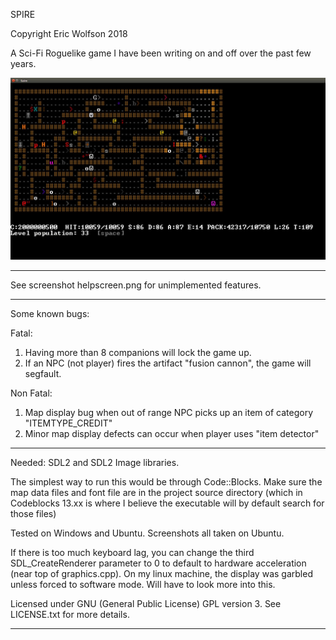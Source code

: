 SPIRE

Copyright Eric Wolfson 2018

A Sci-Fi Roguelike game I have been writing on and off over the past few years.

![Alt text](/screenshots/screenshot1.jpg?raw=true "Screenshot1")

---

See screenshot helpscreen.png for unimplemented features.

---

Some known bugs:

Fatal:
1) Having more than 8 companions will lock the game up.
2) If an NPC (not player) fires the artifact "fusion cannon", the game will segfault.

Non Fatal:
1) Map display bug when out of range NPC picks up an item of category "ITEMTYPE_CREDIT"
2) Minor map display defects can occur when player uses "item detector"

---

Needed:
SDL2 and SDL2 Image libraries.

The simplest way to run this would be through Code::Blocks.
Make sure the map data files and font file are in the project source directory
(which in Codeblocks 13.xx is where I believe the executable will by default search for those files)

Tested on Windows and Ubuntu. Screenshots all taken on Ubuntu.

If there is too much keyboard lag, you can change the third SDL_CreateRenderer parameter to 0 to default
to hardware acceleration (near top of graphics.cpp). On my linux machine, the display was garbled unless forced to software mode.
Will have to look more into this.

Licensed under GNU (General Public License) GPL version 3. See LICENSE.txt for more details.

---
